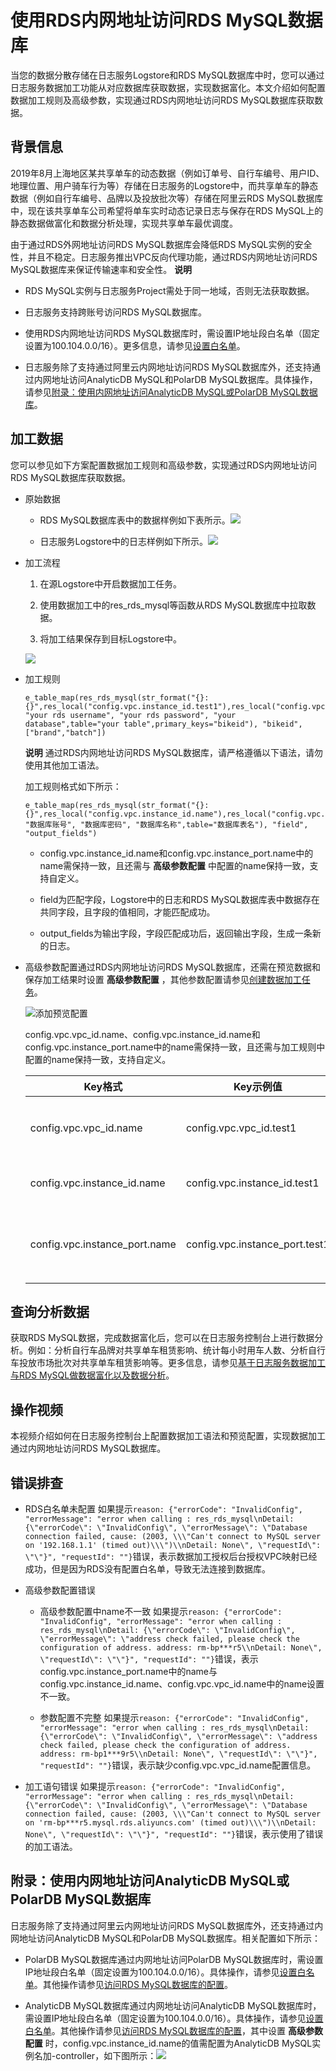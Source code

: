 使用RDS内网地址访问RDS MySQL数据库 
============================================

当您的数据分散存储在日志服务Logstore和RDS MySQL数据库中时，您可以通过日志服务数据加工功能从对应数据库获取数据，实现数据富化。本文介绍如何配置数据加工规则及高级参数，实现通过RDS内网地址访问RDS MySQL数据库获取数据。

背景信息
----

2019年8月上海地区某共享单车的动态数据（例如订单号、自行车编号、用户ID、地理位置、用户骑车行为等）存储在日志服务的Logstore中，而共享单车的静态数据（例如自行车编号、品牌以及投放批次等）存储在阿里云RDS MySQL数据库中，现在该共享单车公司希望将单车实时动态记录日志与保存在RDS MySQL上的静态数据做富化和数据分析处理，实现共享单车最优调度。

由于通过RDS外网地址访问RDS MySQL数据库会降低RDS MySQL实例的安全性，并且不稳定。日志服务推出VPC反向代理功能，通过RDS内网地址访问RDS MySQL数据库来保证传输速率和安全性。
**说明**

* RDS MySQL实例与日志服务Project需处于同一地域，否则无法获取数据。

* 日志服务支持跨账号访问RDS MySQL数据库。

* 使用RDS内网地址访问RDS MySQL数据库时，需设置IP地址段白名单（固定设置为100.104.0.0/16）。更多信息，请参见[设置白名单](https://help.aliyun.com/document_detail/43185.htm?spm=a2c4g.11186623.2.8.576b2c1c2nCZIC#concept-pdr-k2f-vdb)。

* 日志服务除了支持通过阿里云内网地址访问RDS MySQL数据库外，还支持通过内网地址访问AnalyticDB MySQL和PolarDB MySQL数据库。具体操作，请参见[附录：使用内网地址访问AnalyticDB MySQL或PolarDB MySQL数据库](https://help.aliyun.com/document_detail/162753.html?spm=a2c4g.11186623.6.1030.17d4272cnFGFcF#section-m4o-edb-6kt)。




加工数据 
-------------------------

您可以参见如下方案配置数据加工规则和高级参数，实现通过RDS内网地址访问RDS MySQL数据库获取数据。

* 原始数据

  * RDS MySQL数据库表中的数据样例如下表所示。![](/img/p135927.png)

  * 日志服务Logstore中的日志样例如下所示。![](/img/p135928.png)

  

* 加工流程

  1. 在源Logstore中开启数据加工任务。

  2. 使用数据加工中的res_rds_mysql等函数从RDS MySQL数据库中拉取数据。

  3. 将加工结果保存到目标Logstore中。


  ![](/img/p135169.png)

* 加工规则

      e_table_map(res_rds_mysql(str_format("{}:{}",res_local("config.vpc.instance_id.test1"),res_local("config.vpc.instance_port.test1")), "your rds username", "your rds password", "your database",table="your table",primary_keys="bikeid"), "bikeid",["brand","batch"])


  **说明** 通过RDS内网地址访问RDS MySQL数据库，请严格遵循以下语法，请勿使用其他加工语法。

  加工规则格式如下所示：

      e_table_map(res_rds_mysql(str_format("{}:{}",res_local("config.vpc.instance_id.name"),res_local("config.vpc.instance_port.name")), "数据库账号", "数据库密码", "数据库名称",table="数据库表名"), "field", "output_fields")

  

  * config.vpc.instance_id.name和config.vpc.instance_port.name中的name需保持一致，且还需与 **高级参数配置** 中配置的name保持一致，支持自定义。

  * field为匹配字段，Logstore中的日志和RDS MySQL数据库表中数据存在共同字段，且字段的值相同，才能匹配成功。

  * output_fields为输出字段，字段匹配成功后，返回输出字段，生成一条新的日志。

  

* 高级参数配置通过RDS内网地址访问RDS MySQL数据库，还需在预览数据和保存加工结果时设置 **高级参数配置** ，其他参数配置请参见[创建数据加工任务](https://help.aliyun.com/document_detail/125615.htm?spm=a2c4g.11186623.2.13.576b2c1c2nCZIC#task-1181217)。

  ![添加预览配置](/img/p100061.png)

  config.vpc.vpc_id.name、config.vpc.instance_id.name和config.vpc.instance_port.name中的name需保持一致，且还需与加工规则中配置的name保持一致，支持自定义。


  | Key格式                       | Key示例值                      | Value示例值               | 说明                                       |
  | ----------------------------- | ------------------------------ | ------------------------- | ------------------------------------------ |
  | config.vpc.vpc_id.name        | config.vpc.vpc_id.test1        | vpc-uf6mskb0b\*\*\*\*n9yj | vpc_id为RDS MySQL实例所属于的网络类型ID。  |
  | config.vpc.instance_id.name   | config.vpc.instance_id.test1   | rm-uf6e61k\*\*\*\*ahd7    | instance_id为RDS MySQL实例ID。             |
  | config.vpc.instance_port.name | config.vpc.instance_port.test1 | 3306                      | instance_port为RDS MySQL实例内网地址端口。 |

  




查询分析数据 
---------------------------

获取RDS MySQL数据，完成数据富化后，您可以在日志服务控制台上进行数据分析。例如：分析自行车品牌对共享单车租赁影响、统计每小时用车人数、分析自行车投放市场批次对共享单车租赁影响等。更多信息，请参见[基于日志服务数据加工与RDS MySQL做数据富化以及数据分析](https://yq.aliyun.com/articles/755595?spm=a2c4e.11155435.0.0.33d53312jdskCD)。

操作视频 
-------------------------

本视频介绍如何在日志服务控制台上配置数据加工语法和预览配置，实现数据加工通过内网地址访问RDS MySQL数据库。

错误排查 
-------------------------

* RDS白名单未配置 如果提示`reason: {"errorCode": "InvalidConfig", "errorMessage": "error when calling : res_rds_mysql\nDetail: {\"errorCode\": \"InvalidConfig\", \"errorMessage\": \"Database connection failed, cause: (2003, \\\"Can't connect to MySQL server on '192.168.1.1' (timed out)\\\")\\nDetail: None\", \"requestId\": \"\"}", "requestId": ""}`错误，表示数据加工授权后台授权VPC映射已经成功，但是因为RDS没有配置白名单，导致无法连接到数据库。

  

* 高级参数配置错误

  * 高级参数配置中name不一致 如果提示`reason: {"errorCode": "InvalidConfig", "errorMessage": "error when calling : res_rds_mysql\nDetail: {\"errorCode\": \"InvalidConfig\", \"errorMessage\": \"address check failed, please check the configuration of address. address: rm-bp***r5\\nDetail: None\", \"requestId\": \"\"}", "requestId": ""}`错误，表示config.vpc.instance_port.name中的name与config.vpc.instance_id.name、config.vpc.vpc_id.name中的name设置不一致。

    

  * 参数配置不完整 如果提示`reason: {"errorCode": "InvalidConfig", "errorMessage": "error when calling : res_rds_mysql\nDetail: {\"errorCode\": \"InvalidConfig\", \"errorMessage\": \"address check failed, please check the configuration of address. address: rm-bp1***9r5\\nDetail: None\", \"requestId\": \"\"}", "requestId": ""}`错误，表示缺少config.vpc.vpc_id.name配置信息。

    

  

* 加工语句错误 如果提示`reason: {"errorCode": "InvalidConfig", "errorMessage": "error when calling : res_rds_mysql\nDetail: {\"errorCode\": \"InvalidConfig\", \"errorMessage\": \"Database connection failed, cause: (2003, \\\"Can't connect to MySQL server on 'rm-bp***r5.mysql.rds.aliyuncs.com' (timed out)\\\")\\nDetail: None\", \"requestId\": \"\"}", "requestId": ""}`错误，表示使用了错误的加工语法。

  




附录：使用内网地址访问AnalyticDB MySQL或PolarDB MySQL数据库 
-----------------------------------------------------------------

日志服务除了支持通过阿里云内网地址访问RDS MySQL数据库外，还支持通过内网地址访问AnalyticDB MySQL和PolarDB MySQL数据库。相关配置如下所示：

* PolarDB MySQL数据库通过内网地址访问PolarDB MySQL数据库时，需设置IP地址段白名单（固定设置为100.104.0.0/16）。具体操作，请参见[设置白名单](https://help.aliyun.com/document_detail/68506.htm?spm=a2c4g.11186623.2.16.576b2c1c2nCZIC#section-zxh-25y-k2b)。其他操作请参见[访问RDS MySQL数据库的配置](https://help.aliyun.com/document_detail/162753.html?spm=a2c4g.11186623.6.1030.17d4272cnFGFcF#section-ke7-52c-4wm)。

  

* AnalyticDB MySQL数据库通过内网地址访问AnalyticDB MySQL数据库时，需设置IP地址段白名单（固定设置为100.104.0.0/16）。具体操作，请参见[设置白名单](https://help.aliyun.com/document_detail/172242.htm?spm=a2c4g.11186623.2.18.576b2c1c2nCZIC#task720)。其他操作请参见[访问RDS MySQL数据库的配置](https://help.aliyun.com/document_detail/162753.html?spm=a2c4g.11186623.6.1030.17d4272cnFGFcF#section-ke7-52c-4wm)，其中设置 **高级参数配置** 时，config.vpc.instance_id.name的值需配置为AnalyticDB MySQL实例名加-controller，如下图所示：![](/img/p187384.png)

  



